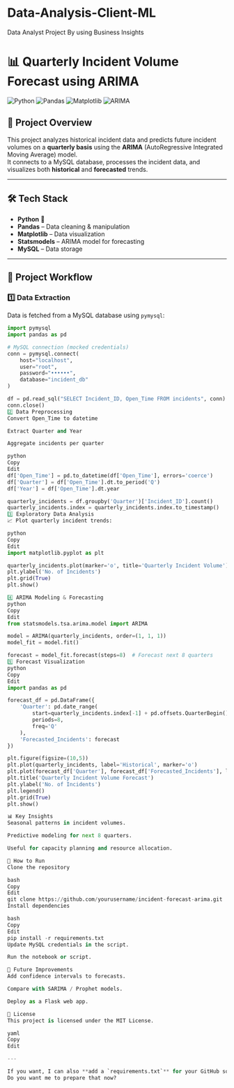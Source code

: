 # Data-Analysis-Client-ML
Data Analyst Project By using Business Insights




# 📊 Quarterly Incident Volume Forecast using ARIMA

![Python](https://img.shields.io/badge/Python-3.9%2B-blue)
![Pandas](https://img.shields.io/badge/Pandas-Data%20Analysis-yellow)
![Matplotlib](https://img.shields.io/badge/Matplotlib-Data%20Visualization-green)
![ARIMA](https://img.shields.io/badge/ARIMA-Time%20Series%20Model-orange)

## 📌 Project Overview
This project analyzes historical incident data and predicts future incident volumes on a **quarterly basis** using the **ARIMA** (AutoRegressive Integrated Moving Average) model.  
It connects to a MySQL database, processes the incident data, and visualizes both **historical** and **forecasted** trends.

---

## 🛠️ Tech Stack
- **Python** 🐍
- **Pandas** – Data cleaning & manipulation
- **Matplotlib** – Data visualization
- **Statsmodels** – ARIMA model for forecasting
- **MySQL** – Data storage

---

## 📂 Project Workflow

### 1️⃣ Data Extraction
Data is fetched from a MySQL database using `pymysql`:

```python
import pymysql
import pandas as pd

# MySQL connection (mocked credentials)
conn = pymysql.connect(
    host="localhost",
    user="root",
    password="••••••",
    database="incident_db"
)

df = pd.read_sql("SELECT Incident_ID, Open_Time FROM incidents", conn)
conn.close()
2️⃣ Data Preprocessing
Convert Open_Time to datetime

Extract Quarter and Year

Aggregate incidents per quarter

python
Copy
Edit
df['Open_Time'] = pd.to_datetime(df['Open_Time'], errors='coerce')
df['Quarter'] = df['Open_Time'].dt.to_period('Q')
df['Year'] = df['Open_Time'].dt.year

quarterly_incidents = df.groupby('Quarter')['Incident_ID'].count()
quarterly_incidents.index = quarterly_incidents.index.to_timestamp()
3️⃣ Exploratory Data Analysis
📈 Plot quarterly incident trends:

python
Copy
Edit
import matplotlib.pyplot as plt

quarterly_incidents.plot(marker='o', title='Quarterly Incident Volume')
plt.ylabel('No. of Incidents')
plt.grid(True)
plt.show()

4️⃣ ARIMA Modeling & Forecasting
python
Copy
Edit
from statsmodels.tsa.arima.model import ARIMA

model = ARIMA(quarterly_incidents, order=(1, 1, 1))
model_fit = model.fit()

forecast = model_fit.forecast(steps=8)  # Forecast next 8 quarters
5️⃣ Forecast Visualization
python
Copy
Edit
import pandas as pd

forecast_df = pd.DataFrame({
    'Quarter': pd.date_range(
        start=quarterly_incidents.index[-1] + pd.offsets.QuarterBegin(),
        periods=8,
        freq='Q'
    ),
    'Forecasted_Incidents': forecast
})

plt.figure(figsize=(10,5))
plt.plot(quarterly_incidents, label='Historical', marker='o')
plt.plot(forecast_df['Quarter'], forecast_df['Forecasted_Incidents'], label='Forecast', marker='o', linestyle='--', color='orange')
plt.title('Quarterly Incident Volume Forecast')
plt.ylabel('No. of Incidents')
plt.legend()
plt.grid(True)
plt.show()

📊 Key Insights
Seasonal patterns in incident volumes.

Predictive modeling for next 8 quarters.

Useful for capacity planning and resource allocation.

🚀 How to Run
Clone the repository

bash
Copy
Edit
git clone https://github.com/yourusername/incident-forecast-arima.git
Install dependencies

bash
Copy
Edit
pip install -r requirements.txt
Update MySQL credentials in the script.

Run the notebook or script.

📌 Future Improvements
Add confidence intervals to forecasts.

Compare with SARIMA / Prophet models.

Deploy as a Flask web app.

📜 License
This project is licensed under the MIT License.

yaml
Copy
Edit

---

If you want, I can also **add a `requirements.txt`** for your GitHub so that people can install everything in one go.  
Do you want me to prepare that now?






